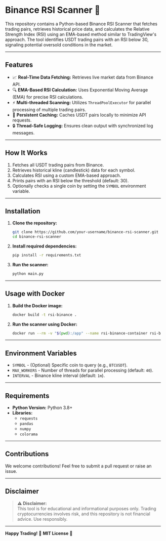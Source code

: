 
# Binance RSI Scanner 🚀

This repository contains a Python-based Binance RSI Scanner that fetches trading pairs, retrieves historical price data, and calculates the Relative Strength Index (RSI) using an EMA-based method similar to TradingView's approach. The tool identifies USDT trading pairs with an RSI below 30, signaling potential oversold conditions in the market.

---

## **Features**
- 📈 **Real-Time Data Fetching:** Retrieves live market data from Binance API.
- 🔍 **EMA-Based RSI Calculation:** Uses Exponential Moving Average (EMA) for precise RSI calculations.
- ⚡ **Multi-threaded Scanning:** Utilizes `ThreadPoolExecutor` for parallel processing of multiple trading pairs.
- 💾 **Persistent Caching:** Caches USDT pairs locally to minimize API requests.
- 🔒 **Thread-Safe Logging:** Ensures clean output with synchronized log messages.

---

## **How It Works**
1. Fetches all USDT trading pairs from Binance.
2. Retrieves historical kline (candlestick) data for each symbol.
3. Calculates RSI using a custom EMA-based approach.
4. Prints pairs with an RSI below the threshold (default: 30).
5. Optionally checks a single coin by setting the `SYMBOL` environment variable.

---

## **Installation**
1. **Clone the repository:**
   ```bash
   git clone https://github.com/your-username/binance-rsi-scanner.git
   cd binance-rsi-scanner
   ```

2. **Install required dependencies:**
   ```bash
   pip install -r requirements.txt
   ```

3. **Run the scanner:**
   ```bash
   python main.py
   ```

---

## **Usage with Docker**
1. **Build the Docker image:**
   ```bash
   docker build -t rsi-binance .
   ```

2. **Run the scanner using Docker:**
   ```bash
   docker run --rm -v "$(pwd):/app" --name rsi-binance-container rsi-binance python /app/main.py
   ```

---

## **Environment Variables**
- `SYMBOL` - (Optional) Specific coin to query (e.g., `BTCUSDT`).
- `MAX_WORKERS` - Number of threads for parallel processing (default: `40`).
- `INTERVAL` - Binance kline interval (default: `1m`).

---

## **Requirements**
- **Python Version:** Python 3.8+
- **Libraries:** 
  - `requests`
  - `pandas`
  - `numpy`
  - `colorama`

---

## **Contributions**
We welcome contributions! Feel free to submit a pull request or raise an issue.

---

## **Disclaimer**
> **⚠️ Disclaimer:**  
> This tool is for educational and informational purposes only. Trading cryptocurrencies involves risk, and this repository is not financial advice. Use responsibly.

---

**Happy Trading!** 🚀 **MIT License** 📄 

